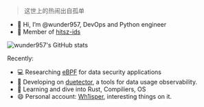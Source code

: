 > 这世上的热闹出自孤单

- 👋 Hi, I’m @wunder957, DevOps and Python engineer
- 👷‍ Member of [hitsz-ids](https://github.com/hitsz-ids)

![wunder957's GitHub stats](https://github-readme-stats.vercel.app/api?username=wunder957&count_private=true)

Recently:

- 💻 Researching [eBPF](https://ebpf.io/) for data security applications
- 🔧 Developing on [duetector](https://github.com/hitsz-ids/duetector), a tools for data usage observability.
- 📕 Learning and dive into Rust, Compiliers, OS
- 😄 Personal account: [Wh1isper](https://github.com/Wh1isper/), interesting things on it.

